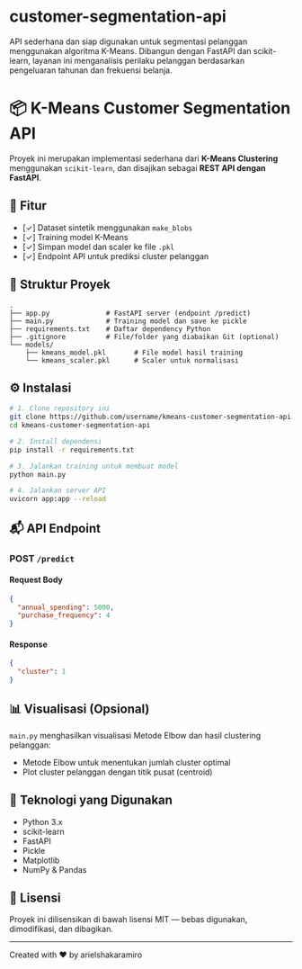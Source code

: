 # customer-segmentation-api
API sederhana dan siap digunakan untuk segmentasi pelanggan menggunakan algoritma K-Means. Dibangun dengan FastAPI dan scikit-learn, layanan ini menganalisis perilaku pelanggan berdasarkan pengeluaran tahunan dan frekuensi belanja.

# 📦 K-Means Customer Segmentation API

Proyek ini merupakan implementasi sederhana dari **K-Means Clustering** menggunakan `scikit-learn`, dan disajikan sebagai **REST API dengan FastAPI**.

## 🚀 Fitur

- [✓] Dataset sintetik menggunakan `make_blobs`
- [✓] Training model K-Means
- [✓] Simpan model dan scaler ke file `.pkl`
- [✓] Endpoint API untuk prediksi cluster pelanggan

## 📁 Struktur Proyek

```
.
├── app.py              # FastAPI server (endpoint /predict)
├── main.py             # Training model dan save ke pickle
├── requirements.txt    # Daftar dependency Python
├── .gitignore          # File/folder yang diabaikan Git (optional)
└── models/
    ├── kmeans_model.pkl       # File model hasil training
    └── kmeans_scaler.pkl      # Scaler untuk normalisasi
```

## ⚙️ Instalasi

```bash
# 1. Clone repository ini
git clone https://github.com/username/kmeans-customer-segmentation-api.git
cd kmeans-customer-segmentation-api

# 2. Install dependensi
pip install -r requirements.txt

# 3. Jalankan training untuk membuat model
python main.py

# 4. Jalankan server API
uvicorn app:app --reload
```

## 📬 API Endpoint

### POST `/predict`

#### Request Body
```json
{
  "annual_spending": 5000,
  "purchase_frequency": 4
}
```

#### Response
```json
{
  "cluster": 1
}
```

## 📊 Visualisasi (Opsional)

`main.py` menghasilkan visualisasi Metode Elbow dan hasil clustering pelanggan:

- Metode Elbow untuk menentukan jumlah cluster optimal
- Plot cluster pelanggan dengan titik pusat (centroid)

## 🧠 Teknologi yang Digunakan

- Python 3.x
- scikit-learn
- FastAPI
- Pickle
- Matplotlib
- NumPy & Pandas

## 📌 Lisensi

Proyek ini dilisensikan di bawah lisensi MIT — bebas digunakan, dimodifikasi, dan dibagikan.

---

Created with ❤️ by arielshakaramiro
